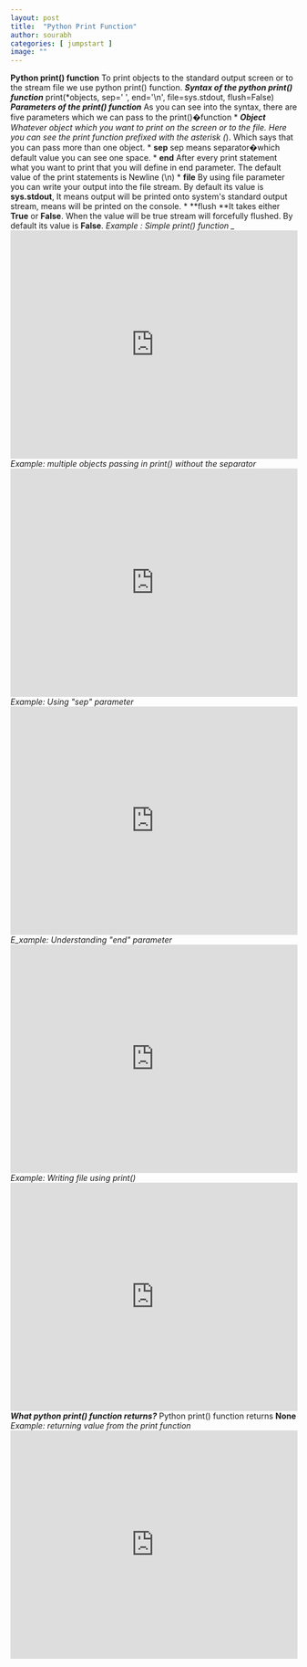 ```yaml
---
layout: post
title:  "Python Print Function"
author: sourabh
categories: [ jumpstart ]
image: ""
---
```


**Python print() function** To print objects to the standard output screen or to the stream file we use python print() function. **_Syntax of the python print() function_** print(*objects, sep=' ', end='\n', file=sys.stdout, flush=False) _**Parameters of the print() function**_ As you can see into the syntax, there are five parameters which we can pass to the print()�function * ***Object** Whatever object which you want to print on the screen or to the file. Here you can see the print function prefixed with the asterisk (*). Which says that you can pass more than one object. * **sep** sep means separator�which default value you can see one space. * **end** After every print statement what you want to print that you will define in end parameter. The default value of the print statements is Newline (\n) * **file** By using file parameter you can write your output into the file stream. By default its value is **sys.stdout**, It means output will be printed onto system's standard output stream, means will be printed on the console. * **flush **It takes either **True** or **False**. When the value will be true stream will forcefully flushed. By default its value is **False**. _Example : Simple print() function _ <iframe src="https://repl.it/@SourabhSomani/print-function-in-python?lite=true" width="100%" height="400px" frameborder="no" scrolling="no" sandbox="allow-forms allow-pointer-lock allow-popups allow-same-origin allow-scripts allow-modals" allowfullscreen="allowfullscreen"></iframe>_Example: multiple objects passing in print() without the separator_ <iframe src="https://repl.it/@SourabhSomani/print-function-2?lite=true" width="100%" height="400px" frameborder="no" scrolling="no" sandbox="allow-forms allow-pointer-lock allow-popups allow-same-origin allow-scripts allow-modals" allowfullscreen="allowfullscreen"></iframe>_Example: Using "sep" parameter_ <iframe src="https://repl.it/@SourabhSomani/python-print-with-sep?lite=true" width="100%" height="400px" frameborder="no" scrolling="no" sandbox="allow-forms allow-pointer-lock allow-popups allow-same-origin allow-scripts allow-modals" allowfullscreen="allowfullscreen"></iframe>_E_xample_: Understanding "end" parameter_ <iframe src="https://repl.it/@SourabhSomani/python-print-understanding-end?lite=true" width="100%" height="400px" frameborder="no" scrolling="no" sandbox="allow-forms allow-pointer-lock allow-popups allow-same-origin allow-scripts allow-modals" allowfullscreen="allowfullscreen"></iframe>_Example: Writing file using print()_ <iframe src="https://repl.it/@SourabhSomani/Writing-into-files-using-print?lite=true" width="100%" height="400px" frameborder="no" scrolling="no" sandbox="allow-forms allow-pointer-lock allow-popups allow-same-origin allow-scripts allow-modals" allowfullscreen="allowfullscreen"></iframe>_**What python print() function returns?**_ Python print() function returns **None** _Example: returning value from the print function_<iframe src="https://repl.it/@SourabhSomani/Returning-print-function?lite=true" width="100%" height="400px" frameborder="no" scrolling="no" sandbox="allow-forms allow-pointer-lock allow-popups allow-same-origin allow-scripts allow-modals" allowfullscreen="allowfullscreen"></iframe>